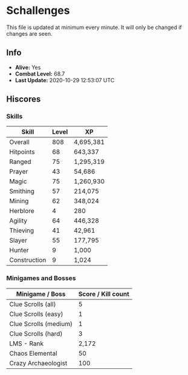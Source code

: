 # Schallenges

This file is updated at minimum every minute. It will only be changed if changes are seen.

## Info

 - **Alive:** Yes
 - **Combat Level:** 68.7
 - **Last Update:** 2020-10-29 12:53:07 UTC

## Hiscores

### Skills

| Skill | Level | XP |
|--|--|--|
| Overall | 808 | 4,695,381 |
| Hitpoints | 68 | 643,337 |
| Ranged | 75 | 1,295,319 |
| Prayer | 43 | 54,686 |
| Magic | 75 | 1,260,930 |
| Smithing | 57 | 214,075 |
| Mining | 62 | 348,024 |
| Herblore | 4 | 280 |
| Agility | 64 | 446,328 |
| Thieving | 41 | 42,961 |
| Slayer | 55 | 177,795 |
| Hunter | 9 | 1,000 |
| Construction | 9 | 1,024 |

### Minigames and Bosses

| Minigame / Boss | Score / Kill count |
|--|--|
| Clue Scrolls (all) | 5 |
| Clue Scrolls (easy) | 1 |
| Clue Scrolls (medium) | 1 |
| Clue Scrolls (hard) | 3 |
| LMS - Rank | 2,172 |
| Chaos Elemental | 50 |
| Crazy Archaeologist | 100 |
